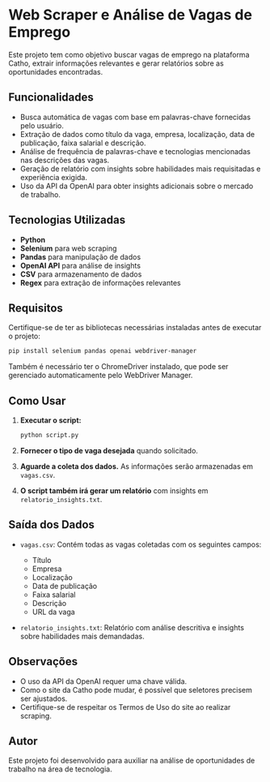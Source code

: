 # Web Scraper e Análise de Vagas de Emprego

Este projeto tem como objetivo buscar vagas de emprego na plataforma Catho, extrair informações relevantes e gerar relatórios sobre as oportunidades encontradas.

## Funcionalidades

- Busca automática de vagas com base em palavras-chave fornecidas pelo usuário.
- Extração de dados como título da vaga, empresa, localização, data de publicação, faixa salarial e descrição.
- Análise de frequência de palavras-chave e tecnologias mencionadas nas descrições das vagas.
- Geração de relatório com insights sobre habilidades mais requisitadas e experiência exigida.
- Uso da API da OpenAI para obter insights adicionais sobre o mercado de trabalho.

## Tecnologias Utilizadas

- **Python**
- **Selenium** para web scraping
- **Pandas** para manipulação de dados
- **OpenAI API** para análise de insights
- **CSV** para armazenamento de dados
- **Regex** para extração de informações relevantes

## Requisitos

Certifique-se de ter as bibliotecas necessárias instaladas antes de executar o projeto:

```bash
pip install selenium pandas openai webdriver-manager
```

Também é necessário ter o ChromeDriver instalado, que pode ser gerenciado automaticamente pelo WebDriver Manager.

## Como Usar

1. **Executar o script:**

   ```bash
   python script.py
   ```

2. **Fornecer o tipo de vaga desejada** quando solicitado.

3. **Aguarde a coleta dos dados.** As informações serão armazenadas em `vagas.csv`.

4. **O script também irá gerar um relatório** com insights em `relatorio_insights.txt`.

## Saída dos Dados

- `vagas.csv`: Contém todas as vagas coletadas com os seguintes campos:
  - Título
  - Empresa
  - Localização
  - Data de publicação
  - Faixa salarial
  - Descrição
  - URL da vaga

- `relatorio_insights.txt`: Relatório com análise descritiva e insights sobre habilidades mais demandadas.

## Observações

- O uso da API da OpenAI requer uma chave válida.
- Como o site da Catho pode mudar, é possível que seletores precisem ser ajustados.
- Certifique-se de respeitar os Termos de Uso do site ao realizar scraping.

## Autor

Este projeto foi desenvolvido para auxiliar na análise de oportunidades de trabalho na área de tecnologia.

